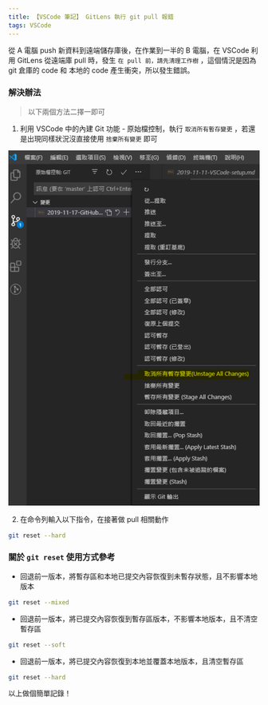 ```yaml
---
title: 【VSCode 筆記】 GitLens 執行 git pull 報錯
tags: VSCode
---
```

從 A 電腦 push 新資料到遠端儲存庫後，在作業到一半的 B 電腦，在 VSCode 利用 GitLens 從遠端庫 pull 時，發生 `在 pull 前，請先清理工作樹` ，這個情況是因為 git 倉庫的 code 和 本地的 code 產生衝突，所以發生錯誤。

### 解決辦法

> 以下兩個方法二擇一即可

1. 利用 VSCode 中的內建 Git 功能 - 原始檔控制，執行 `取消所有暫存變更` ，若還是出現同樣狀況沒直接使用 `捨棄所有變更` 即可

![cancel temp save](/assets/images/posts/post_cancel-temp-save.png)

2. 在命令列輸入以下指令，在接著做 pull 相關動作

``` bash
git reset --hard
```

### 關於 `git reset` 使用方式參考

* 回退前一版本，將暫存區和本地已提交內容恢復到未暫存狀態，且不影響本地版本

``` bash
git reset --mixed
```

* 回退前一版本，將已提交內容恢復到暫存區版本，不影響本地版本，且不清空暫存區

``` bash
git reset --soft
```

* 回退前一版本，將已提交內容恢復到本地並覆蓋本地版本，且清空暫存區

``` bash
git reset --hard
```

以上做個簡單記錄！
